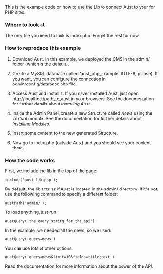 This is the example code on how to use the Lib to connect Aust to your for PHP sites.

### Where to look at

The only file you need to look is index.php. Forget the rest for now.

### How to reproduce this example

1) Download Aust. In this example, we deployed the CMS in the admin/ folder (which is the default).

2) Create a MySQL database called 'aust\_php\_example' (UTF-8, please). If you want,
you can configure the connection in admin/config/database.php file.

3) Access Aust and install it. If you never installed Aust, just open
http://localhost/path\_to\_aust in your browsers. See the documentation for further details about
_Installing Aust_.

4) Inside the Admin Panel, create a new Structure called *News* using the *Textual* module. 
See the documentation for further details about _Installing Modules_.

5) Insert some content to the new generated Structure.

6) Now go to index.php (outside Aust) and you should see your content there.

### How the code works

First, we include the lib in the top of the page:

    include('aust_lib.php');

By default, the lib acts as if Aust is located in the admin/ directory. If it's not, use
the following command to specify a different folder:

    austPath('admin/');

To load anything, just run

    austQuery('the_query_string_for_the_api')

In the example, we needed all the news, so we used:

    austQuery('query=news')

You can use lots of other options:

    austQuery('query=news&limit=10&fields=title;text')

Read the documentation for more information about the power of the API.